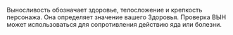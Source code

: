 Выносливость обозначает здоровье, телосложение и крепкость персонажа. Она определяет значение вашего Здоровья. Проверка ВЫН может использоваться для сопротивления действию яда или болезни. 